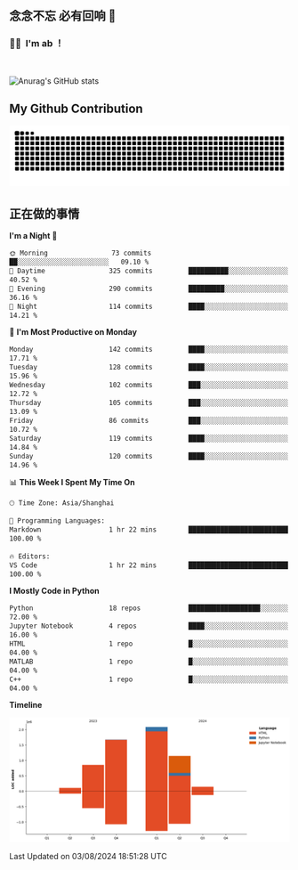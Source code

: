 ## 念念不忘 必有回响  👋
### 👨‍🔧&nbsp;&nbsp;I'm ab ！

<br>

![Anurag's GitHub stats](https://github-readme-stats.vercel.app/api?username=abinzzz&count_private=true&show_icons=true&theme=tokyonight)


## My Github Contribution
![](https://github.com/abinzzz/abinzzz/blob/output/github-contribution-grid-snake.svg)

## 正在做的事情

<!--START_SECTION:waka-->
**I'm a Night 🦉** 

```text
🌞 Morning                73 commits          ██░░░░░░░░░░░░░░░░░░░░░░░   09.10 % 
🌆 Daytime                325 commits         ██████████░░░░░░░░░░░░░░░   40.52 % 
🌃 Evening                290 commits         █████████░░░░░░░░░░░░░░░░   36.16 % 
🌙 Night                  114 commits         ████░░░░░░░░░░░░░░░░░░░░░   14.21 % 
```
📅 **I'm Most Productive on Monday** 

```text
Monday                   142 commits         ████░░░░░░░░░░░░░░░░░░░░░   17.71 % 
Tuesday                  128 commits         ████░░░░░░░░░░░░░░░░░░░░░   15.96 % 
Wednesday                102 commits         ███░░░░░░░░░░░░░░░░░░░░░░   12.72 % 
Thursday                 105 commits         ███░░░░░░░░░░░░░░░░░░░░░░   13.09 % 
Friday                   86 commits          ███░░░░░░░░░░░░░░░░░░░░░░   10.72 % 
Saturday                 119 commits         ████░░░░░░░░░░░░░░░░░░░░░   14.84 % 
Sunday                   120 commits         ████░░░░░░░░░░░░░░░░░░░░░   14.96 % 
```


📊 **This Week I Spent My Time On** 

```text
🕑︎ Time Zone: Asia/Shanghai

💬 Programming Languages: 
Markdown                 1 hr 22 mins        █████████████████████████   100.00 % 

🔥 Editors: 
VS Code                  1 hr 22 mins        █████████████████████████   100.00 % 
```

**I Mostly Code in Python** 

```text
Python                   18 repos            ██████████████████░░░░░░░   72.00 % 
Jupyter Notebook         4 repos             ████░░░░░░░░░░░░░░░░░░░░░   16.00 % 
HTML                     1 repo              █░░░░░░░░░░░░░░░░░░░░░░░░   04.00 % 
MATLAB                   1 repo              █░░░░░░░░░░░░░░░░░░░░░░░░   04.00 % 
C++                      1 repo              █░░░░░░░░░░░░░░░░░░░░░░░░   04.00 % 
```



**Timeline**

![Lines of Code chart](https://raw.githubusercontent.com/abinzzz/abinzzz/main/assets/bar_graph.png)


 Last Updated on 03/08/2024 18:51:28 UTC
<!--END_SECTION:waka-->


